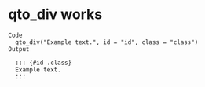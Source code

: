 # qto_div works

    Code
      qto_div("Example text.", id = "id", class = "class")
    Output
      
      ::: {#id .class}
      Example text.
      ::: 
      

